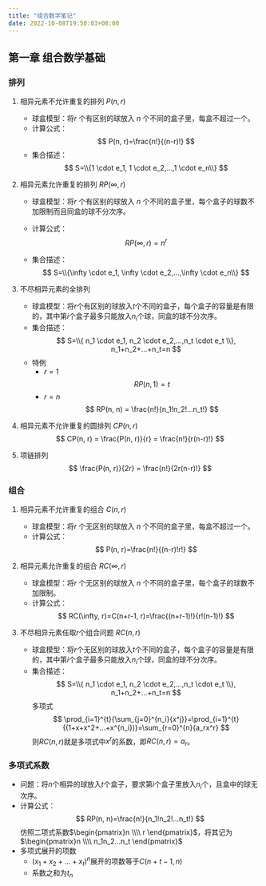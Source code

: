 ```yaml
---
title: "组合数学笔记"
date: 2022-10-08T19:50:03+08:00
---
```


## 第一章 组合数学基础

### 排列

1. 相异元素不允许重复的排列 $P(n, r)$
    
    - 球盒模型：将$r$ 个有区别的球放入 $n$ 个不同的盒子里，每盒不超过一个。
    - 计算公式：$$ P(n, r)=\frac{n!}{(n-r)!} $$
    - 集合描述：$$ S=\\{1 \cdot e_1, 1 \cdot e_2,...,1 \cdot e_n\\} $$
2. 相异元素允许重复的排列 $RP(\infty, r)$
    
    - 球盒模型：将$r$ 个有区别的球放入 $n$ 个不同的盒子里，每个盒子的球数不加限制而且同盒的球不分次序。

    - 计算公式：$$ RP(\infty, r) = n^r $$
    - 集合描述：$$ S=\\{\infty \cdot e_1, \infty \cdot e_2,...,\infty \cdot e_n\\} $$

3. 不尽相异元素的全排列
    - 球盒模型：将$r$个有区别的球放入$t$个不同的盒子，每个盒子的容量是有限的，其中第$i$个盒子最多只能放入$n_i$个球，同盒的球不分次序。
    - 集合描述：$$ S=\\{ n_1 \cdot e_1, n_2 \cdot e_2,...,n_t \cdot e_t \\}, n_1+n_2+...+n_t=n $$
    - 特例
        - $r=1$ $$ RP(n, 1) = t $$
        - $r=n$ $$ RP(n, n) = \frac{n!}{n_1!n_2!...n_t!} $$

4. 相异元素不允许重复的圆排列 $CP(n, r)$
    $$ CP(n, r) = \frac{P(n, r)}{r} = \frac{n!}{r(n-r)!} $$

5. 项链排列
    $$ \frac{P(n, r)}{2r} = \frac{n!}{2r(n-r)!} $$

### 组合

1. 相异元素不允许重复的组合 $C(n, r)$

    - 球盒模型：将$r$ 个无区别的球放入 $n$ 个不同的盒子里，每盒不超过一个。
    - 计算公式：$$ P(n, r)=\frac{n!}{(n-r)!r!} $$

2. 相异元素允许重复的组合 $RC(\infty, r)$
    - 球盒模型：将$r$ 个无区别的球放入 $n$ 个不同的盒子里，每个盒子的球数不加限制。
    - 计算公式：$$ RC(\infty, r)=C(n+r-1, r)=\frac{(n+r-1)!}{r!(n-1)!} $$

3. 不尽相异元素任取$r$个组合问题 $RC(n, r)$
    - 球盒模型：将$r$个无区别的球放入$t$个不同的盒子，每个盒子的容量是有限的，其中第$i$个盒子最多只能放入$n_i$个球，同盒的球不分次序。
    - 集合描述：$$ S=\\{ n_1 \cdot e_1, n_2 \cdot e_2,...,n_t \cdot e_t \\}, n_1+n_2+...+n_t=n $$
    多项式$$ \prod_{i=1}^{t}{\sum_{j=0}^{n_i}{x^j}}=\prod_{i=1}^{t}{(1+x+x^2+...+x^{n_i})}=\sum_{r=0}^{n}{a_rx^r} $$
    则$RC(n, r)$就是多项式中$x^r$的系数，即$RC(n, r)=a_r$。

### 多项式系数

- 问题：将$n$个相异的球放入$t$个盒子，要求第$i$个盒子里放入$n_i$个，且盒中的球无次序。
- 计算公式：$$ RP(n, n)=\frac{n!}{n_1!n_2!...n_t!} $$仿照二项式系数$\begin{pmatrix}n \\\\ r \end{pmatrix}$，将其记为$\begin{pmatrix}n \\\\ n_1n_2...n_t \end{pmatrix}$
- 多项式展开的项数
    - $(x_1+x_2+...+x_t)^n$展开的项数等于$C(n+t-1, n)$
    - 系数之和为$t_n$